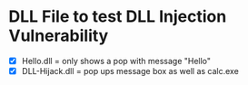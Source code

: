 # DLL File to test DLL Injection Vulnerability

- [x] Hello.dll = only shows a pop with message "Hello"
- [x] DLL-Hijack.dll = pop ups message box as well as calc.exe
